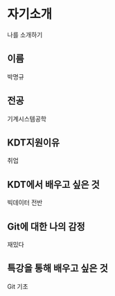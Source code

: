 # 자기소개
나를 소개하기

## 이름
박명규

## 전공
기계시스템공학

## KDT지원이유
취업

## KDT에서 배우고 싶은 것
빅데이터 전반

## Git에 대한 나의 감정
재밌다

## 특강을 통해 배우고 싶은 것
Git 기초

